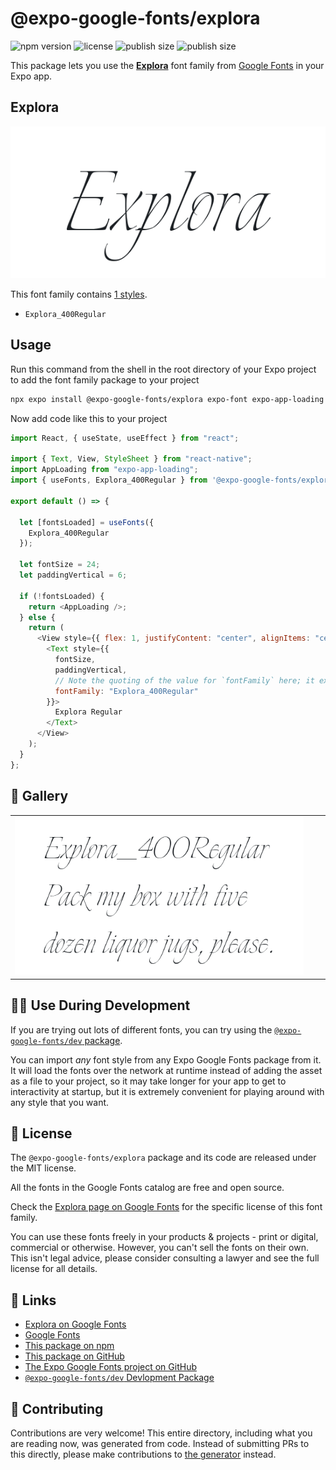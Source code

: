 # @expo-google-fonts/explora

![npm version](https://flat.badgen.net/npm/v/@expo-google-fonts/explora)
![license](https://flat.badgen.net/github/license/expo/google-fonts)
![publish size](https://flat.badgen.net/packagephobia/install/@expo-google-fonts/explora)
![publish size](https://flat.badgen.net/packagephobia/publish/@expo-google-fonts/explora)

This package lets you use the [**Explora**](https://fonts.google.com/specimen/Explora) font family from [Google Fonts](https://fonts.google.com/) in your Expo app.

## Explora

![Explora](./font-family.png)

This font family contains [1 styles](#-gallery).

- `Explora_400Regular`

## Usage

Run this command from the shell in the root directory of your Expo project to add the font family package to your project

```sh
npx expo install @expo-google-fonts/explora expo-font expo-app-loading
```

Now add code like this to your project

```js
import React, { useState, useEffect } from "react";

import { Text, View, StyleSheet } from "react-native";
import AppLoading from "expo-app-loading";
import { useFonts, Explora_400Regular } from '@expo-google-fonts/explora';

export default () => {

  let [fontsLoaded] = useFonts({
    Explora_400Regular
  });

  let fontSize = 24;
  let paddingVertical = 6;

  if (!fontsLoaded) {
    return <AppLoading />;
  } else {
    return (
      <View style={{ flex: 1, justifyContent: "center", alignItems: "center" }}>
        <Text style={{
          fontSize,
          paddingVertical,
          // Note the quoting of the value for `fontFamily` here; it expects a string!
          fontFamily: "Explora_400Regular"
        }}>
          Explora Regular
        </Text>
      </View>
    );
  }
};
```

## 🔡 Gallery


||||
|-|-|-|
|![Explora_400Regular](./Explora_400Regular.ttf.png)||||


## 👩‍💻 Use During Development

If you are trying out lots of different fonts, you can try using the [`@expo-google-fonts/dev` package](https://github.com/expo/google-fonts/tree/master/font-packages/dev#readme).

You can import _any_ font style from any Expo Google Fonts package from it. It will load the fonts over the network at runtime instead of adding the asset as a file to your project, so it may take longer for your app to get to interactivity at startup, but it is extremely convenient for playing around with any style that you want.


## 📖 License

The `@expo-google-fonts/explora` package and its code are released under the MIT license.

All the fonts in the Google Fonts catalog are free and open source.

Check the [Explora page on Google Fonts](https://fonts.google.com/specimen/Explora) for the specific license of this font family.

You can use these fonts freely in your products & projects - print or digital, commercial or otherwise. However, you can't sell the fonts on their own. This isn't legal advice, please consider consulting a lawyer and see the full license for all details.

## 🔗 Links

- [Explora on Google Fonts](https://fonts.google.com/specimen/Explora)
- [Google Fonts](https://fonts.google.com/)
- [This package on npm](https://www.npmjs.com/package/@expo-google-fonts/explora)
- [This package on GitHub](https://github.com/expo/google-fonts/tree/master/font-packages/explora)
- [The Expo Google Fonts project on GitHub](https://github.com/expo/google-fonts)
- [`@expo-google-fonts/dev` Devlopment Package](https://github.com/expo/google-fonts/tree/master/font-packages/dev)

## 🤝 Contributing

Contributions are very welcome! This entire directory, including what you are reading now, was generated from code. Instead of submitting PRs to this directly, please make contributions to [the generator](https://github.com/expo/google-fonts/tree/master/packages/generator) instead.
